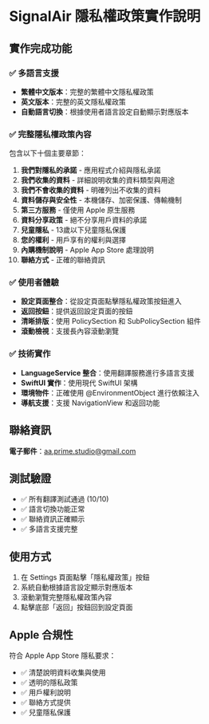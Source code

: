 # SignalAir 隱私權政策實作說明

## 實作完成功能

### ✅ 多語言支援
- **繁體中文版本**：完整的繁體中文隱私權政策
- **英文版本**：完整的英文隱私權政策  
- **自動語言切換**：根據使用者語言設定自動顯示對應版本

### ✅ 完整隱私權政策內容
包含以下十個主要章節：

1. **我們對隱私的承諾** - 應用程式介紹與隱私承諾
2. **我們收集的資料** - 詳細說明收集的資料類型與用途
3. **我們不會收集的資料** - 明確列出不收集的資料
4. **資料儲存與安全性** - 本機儲存、加密保護、傳輸機制
5. **第三方服務** - 僅使用 Apple 原生服務
6. **資料分享政策** - 絕不分享用戶資料的承諾
7. **兒童隱私** - 13歲以下兒童隱私保護
8. **您的權利** - 用戶享有的權利與選擇
9. **內購機制說明** - Apple App Store 處理說明
10. **聯絡方式** - 正確的聯絡資訊

### ✅ 使用者體驗
- **設定頁面整合**：從設定頁面點擊隱私權政策按鈕進入
- **返回按鈕**：提供返回設定頁面的按鈕
- **清晰排版**：使用 PolicySection 和 SubPolicySection 組件
- **滾動檢視**：支援長內容滾動瀏覽

### ✅ 技術實作
- **LanguageService 整合**：使用翻譯服務進行多語言支援
- **SwiftUI 實作**：使用現代 SwiftUI 架構
- **環境物件**：正確使用 @EnvironmentObject 進行依賴注入
- **導航支援**：支援 NavigationView 和返回功能

## 聯絡資訊
**電子郵件**：aa.prime.studio@gmail.com

## 測試驗證
- ✅ 所有翻譯測試通過 (10/10)
- ✅ 語言切換功能正常
- ✅ 聯絡資訊正確顯示
- ✅ 多語言支援完整

## 使用方式
1. 在 Settings 頁面點擊「隱私權政策」按鈕
2. 系統自動根據語言設定顯示對應版本
3. 滾動瀏覽完整隱私權政策內容
4. 點擊底部「返回」按鈕回到設定頁面

## Apple 合規性
符合 Apple App Store 隱私要求：
- ✅ 清楚說明資料收集與使用
- ✅ 透明的隱私政策
- ✅ 用戶權利說明
- ✅ 聯絡方式提供
- ✅ 兒童隱私保護 